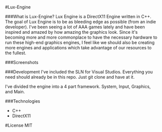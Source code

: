 #Lux-Engine

###What is Lux-Engine?
Lux Engine is a DirectX11 Engine written in C++. The goal of Lux Engine is to be as bleeding edge as possible (from an indie developer). I've been seeing a lot of AAA games lately and have been inspired and amazed by how amazing the graphics look. Since it's becoming more and more commonplace to have the necessary hardware to run these high-end graphics engines, I feel like we should also be creating more engines and applications which take advantage of our resources to the fullest.

###Screenshots


###Development
I've included the SLN for Visual Studios. Everything you need should already be in this repo. Just git clone and have at it.

I've divided the engine into a 4 part framework. System, Input, Graphics, and Main.

###Technologies
* C++
* DirectX11

#License
MIT
